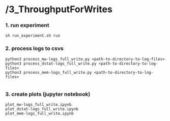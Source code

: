 # /3_ThroughputForWrites

### 1. run experiment
```
sh run_experiment.sh run

```

### 2. process logs to csvs
```
python3 process_mw-logs_full_write.py <path-to-directory-to-log-files>
python3 process_dstat-logs_full_write.py <path-to-directory-to-log-files>
python3 process_mem-logs_full_write.py <path-to-directory-to-log-files>


```

### 3. create plots (jupyter notebook)
```
plot_mw-logs_full_write.ipynb
plot_dstat-logs_full_write.ipynb
plot_mem-logs_full_write.ipynb


```